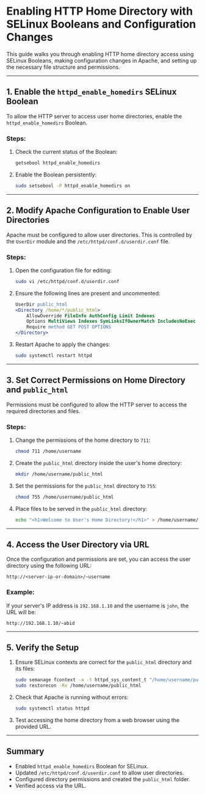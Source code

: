 # Enabling HTTP Home Directory with SELinux Booleans and Configuration Changes

This guide walks you through enabling HTTP home directory access using SELinux Booleans, making configuration changes in Apache, and setting up the necessary file structure and permissions.

---

## 1. Enable the `httpd_enable_homedirs` SELinux Boolean
To allow the HTTP server to access user home directories, enable the `httpd_enable_homedirs` Boolean.

### Steps:
1. Check the current status of the Boolean:
   ```bash
   getsebool httpd_enable_homedirs
   ```
2. Enable the Boolean persistently:
   ```bash
   sudo setsebool -P httpd_enable_homedirs on
   ```

---

## 2. Modify Apache Configuration to Enable User Directories
Apache must be configured to allow user directories. This is controlled by the `UserDir` module and the `/etc/httpd/conf.d/userdir.conf` file.

### Steps:
1. Open the configuration file for editing:
   ```bash
   sudo vi /etc/httpd/conf.d/userdir.conf
   ```

2. Ensure the following lines are present and uncommented:
   ```apache
   UserDir public_html
   <Directory /home/*/public_html>
       AllowOverride FileInfo AuthConfig Limit Indexes
       Options MultiViews Indexes SymLinksIfOwnerMatch IncludesNoExec
       Require method GET POST OPTIONS
   </Directory>
   ```

3. Restart Apache to apply the changes:
   ```bash
   sudo systemctl restart httpd
   ```

---

## 3. Set Correct Permissions on Home Directory and `public_html`
Permissions must be configured to allow the HTTP server to access the required directories and files.

### Steps:
1. Change the permissions of the home directory to `711`:
   ```bash
   chmod 711 /home/username
   ```

2. Create the `public_html` directory inside the user's home directory:
   ```bash
   mkdir /home/username/public_html
   ```

3. Set the permissions for the `public_html` directory to `755`:
   ```bash
   chmod 755 /home/username/public_html
   ```

4. Place files to be served in the `public_html` directory:
   ```bash
   echo "<h1>Welcome to User's Home Directory!</h1>" > /home/username/public_html/index.html
   ```

---

## 4. Access the User Directory via URL
Once the configuration and permissions are set, you can access the user directory using the following URL:

```
http://<server-ip-or-domain>/~username
```

### Example:
If your server's IP address is `192.168.1.10` and the username is `john`, the URL will be:
```
http://192.168.1.10/~abid
```

---

## 5. Verify the Setup
1. Ensure SELinux contexts are correct for the `public_html` directory and its files:
   ```bash
   sudo semanage fcontext -a -t httpd_sys_content_t "/home/username/public_html(/.*)?"
   sudo restorecon -Rv /home/username/public_html
   ```

2. Check that Apache is running without errors:
   ```bash
   sudo systemctl status httpd
   ```

3. Test accessing the home directory from a web browser using the provided URL.

---

## Summary
- Enabled `httpd_enable_homedirs` Boolean for SELinux.
- Updated `/etc/httpd/conf.d/userdir.conf` to allow user directories.
- Configured directory permissions and created the `public_html` folder.
- Verified access via the URL.

